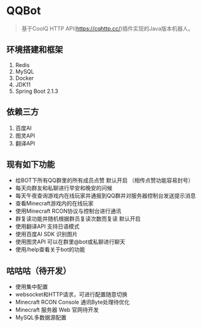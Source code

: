 # QQBot 
> 基于CoolQ HTTP API(https://cqhttp.cc/)插件实现的Java版本机器人。
## 环境搭建和框架
1. Redis
2. MySQL
3. Docker
4. JDK11
5. Spring Boot 2.1.3
## 依赖三方
1. 百度AI
2. 图灵API
3. 翻译API 
## 现有如下功能
*  给BOT下所有QQ群里的所有成员点赞 默认开启 （相传点赞功能容易封号）
*  每天向群友和私聊进行早安和晚安的问候
*  每天午夜查询游戏内在线玩家并通报到QQ群并对服务器控制台发送提示消息
*  查看Minecraft游戏内的在线玩家
*  使用Minecraft RCON协议与控制台进行通讯
*  群复读功能并随机根据群员复读次数而复读 默认开启
*  使用翻译API 支持日语模式
*  使用百度AI SDK 识别图片
*  使用图灵API 可以在群里@bot或私聊进行聊天
*  使用/help查看关于bot的功能
## 咕咕咕（待开发）
* 使用集中配置
* websocket和HTTP请求，可进行配置随意切换
* Minecraft RCON Console 通讯Byte处理待优化
* Minecraft 服务器 Web 官网待开发
* MySQL多数据源配置
